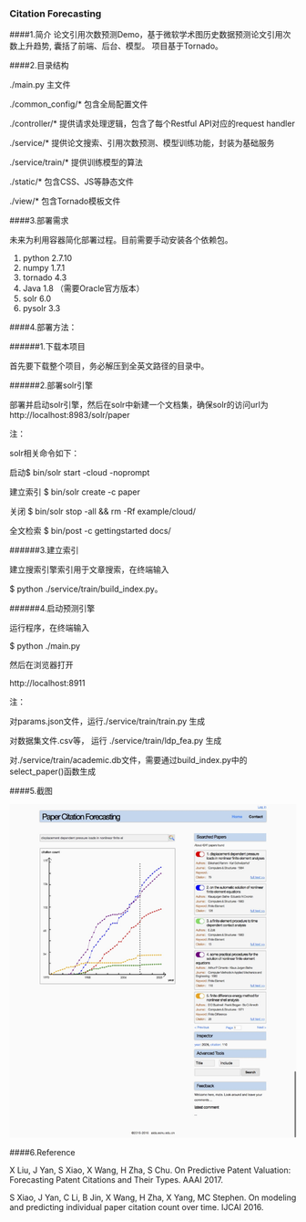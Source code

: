 ### Citation Forecasting

####1.简介
论文引用次数预测Demo，基于微软学术图历史数据预测论文引用次数上升趋势, 囊括了前端、后台、模型。
项目基于Tornado。

####2.目录结构


./main.py 主文件

./common_config/* 包含全局配置文件

./controller/* 提供请求处理逻辑，包含了每个Restful API对应的request handler

./service/* 提供论文搜索、引用次数预测、模型训练功能，封装为基础服务

./service/train/*  提供训练模型的算法

./static/* 包含CSS、JS等静态文件

./view/* 包含Tornado模板文件


####3.部署需求


未来为利用容器简化部署过程。目前需要手动安装各个依赖包。

1. python 2.7.10
2. numpy 1.7.1
3. tornado 4.3
4. Java 1.8 （需要Oracle官方版本）
5. solr 6.0
6. pysolr 3.3


####4.部署方法：


######1.下载本项目

首先要下载整个项目，务必解压到全英文路径的目录中。

######2.部署solr引擎

部署并启动solr引擎，然后在solr中新建一个文档集，确保solr的访问url为 http://localhost:8983/solr/paper

注：

solr相关命令如下：

启动$ bin/solr start -cloud -noprompt

建立索引 $ bin/solr create -c paper

关闭 $ bin/solr stop -all && rm -Rf example/cloud/

全文检索 $ bin/post -c gettingstarted docs/

######3.建立索引

建立搜索引擎索引用于文章搜索，在终端输入 

$ python ./service/train/build_index.py。


######4.启动预测引擎

运行程序，在终端输入

$ python ./main.py

然后在浏览器打开

http://localhost:8911


注：

对params.json文件，运行./service/train/train.py 生成

对数据集文件.csv等， 运行 ./service/train/ldp_fea.py 生成

对./service/train/academic.db文件，需要通过build_index.py中的select_paper()函数生成

####5.截图

![](./doc/citation.png)


####6.Reference

X Liu, J Yan, S Xiao, X Wang, H Zha, S Chu. On Predictive Patent Valuation: Forecasting Patent Citations and Their Types. AAAI 2017.


S Xiao, J Yan, C Li, B Jin, X Wang, H Zha, X Yang, MC Stephen. On modeling and predicting individual paper citation count over time. IJCAI 2016.



